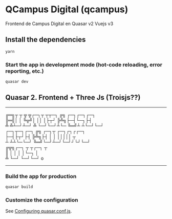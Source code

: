 # QCampus Digital (qcampus)

Frontend de Campus Digital en Quasar v2 Vuejs v3

## Install the dependencies
```bash
yarn
```

### Start the app in development mode (hot-code reloading, error reporting, etc.)
```bash
quasar dev
```

## Quasar 2. Frontend + Three Js (Troisjs??)


______
╔═╗┬  ┬    ╦ ╦┌─┐┬ ┬┬─┐  ╔╗ ┌─┐┌─┐┌─┐               
╠═╣│  │    ╚╦╝│ ││ │├┬┘  ╠╩╗├─┤└─┐├┤                
╩ ╩┴─┘┴─┘   ╩ └─┘└─┘┴└─  ╚═╝┴ ┴└─┘└─┘               
┌─┐┬─┐┌─┐  ╔╗ ┌─┐┬  ┌─┐┌┐┌┌─┐                       
├─┤├┬┘├┤   ╠╩╗├┤ │  │ │││││ ┬                       
┴ ┴┴└─└─┘  ╚═╝└─┘┴─┘└─┘┘└┘└─┘                       
╔╦╗┌─┐  ┬ ┬┌─┐  ┬                                   
 ║ │ │  │ │└─┐  │                                   
 ╩ └─┘  └─┘└─┘  o                                   

______

### Build the app for production
```bash
quasar build
```

### Customize the configuration
See [Configuring quasar.conf.js](https://v2.quasar.dev/quasar-cli/quasar-conf-js).
